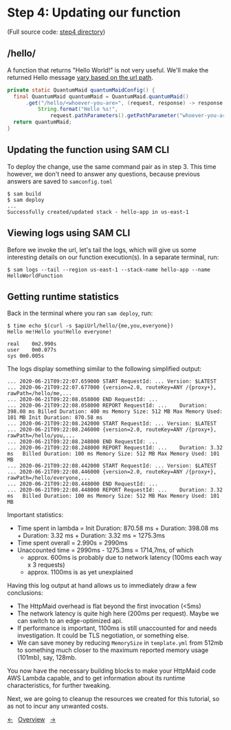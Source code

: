 # Step 4: Updating our function

(Full source code: [step4 directory](step4))

## /hello/<whoever-you-are>

A function that returns "Hello World!" is not very useful.
We'll make the returned Hello message [vary based on the url path](https://quantummaid.de/docs/2_httpmaid/04_handlingrequests.html#request-route-and-path-parameters).

<!---[CodeSnippet](step4HttpMaidConfig)-->
```java
private static QuantumMaid quantumMaidConfig() {
  final QuantumMaid quantumMaid = QuantumMaid.quantumMaid()
      .get("/hello/<whoever-you-are>", (request, response) -> response.setBody(
          String.format("Hello %s!",
              request.pathParameters().getPathParameter("whoever-you-are"))));
  return quantumMaid;
}
```

## Updating the function using SAM CLI

To deploy the change, use the same command pair as in step 3.
This time however, we don't need to answer any questions, because previous answers are saved to `samconfig.toml`

```shell
$ sam build
$ sam deploy
...
Successfully created/updated stack - hello-app in us-east-1
```

## Viewing logs using SAM CLI

Before we invoke the url, let's tail the logs, which will give us some interesting details on our function execution(s).
In a separate terminal, run:

```shell
$ sam logs --tail --region us-east-1 --stack-name hello-app --name HelloWorldFunction
```

## Getting runtime statistics

Back in the terminal where you ran `sam deploy`, run:

```shell
$ time echo $(curl -s $apiUrl/hello/{me,you,everyone})
Hello me!Hello you!Hello everyone!

real	0m2.990s
user	0m0.077s
sys	0m0.005s
```

The logs display something similar to the following simplified output:

```text
... 2020-06-21T09:22:07.659000 START RequestId: ... Version: $LATEST
... 2020-06-21T09:22:07.677000 {version=2.0, routeKey=ANY /{proxy+}, rawPath=/hello/me,...
... 2020-06-21T09:22:08.058000 END RequestId: ...
... 2020-06-21T09:22:08.058000 REPORT RequestId: ...	Duration: 398.08 ms	Billed Duration: 400 ms	Memory Size: 512 MB	Max Memory Used: 101 MB	Init Duration: 870.58 ms
... 2020-06-21T09:22:08.242000 START RequestId: ... Version: $LATEST
... 2020-06-21T09:22:08.246000 {version=2.0, routeKey=ANY /{proxy+}, rawPath=/hello/you,...
... 2020-06-21T09:22:08.248000 END RequestId: ...
... 2020-06-21T09:22:08.248000 REPORT RequestId: ...	Duration: 3.32 ms	Billed Duration: 100 ms	Memory Size: 512 MB	Max Memory Used: 101 MB
... 2020-06-21T09:22:08.442000 START RequestId: ... Version: $LATEST
... 2020-06-21T09:22:08.446000 {version=2.0, routeKey=ANY /{proxy+}, rawPath=/hello/everyone,...
... 2020-06-21T09:22:08.448000 END RequestId: ...
... 2020-06-21T09:22:08.448000 REPORT RequestId: ...	Duration: 3.32 ms	Billed Duration: 100 ms	Memory Size: 512 MB	Max Memory Used: 101 MB
```

Important statistics:

- Time spent in lambda = Init Duration: 870.58 ms + Duration: 398.08 ms + Duration: 3.32 ms + Duration: 3.32 ms = 1275.3ms
- Time spent overall = 2.990s = 2990ms
- Unaccounted time = 2990ms - 1275.3ms = 1714,7ms, of which
  - approx. 600ms is probably due to network latency (100ms each way x 3 requests)
  - approx. 1100ms is as yet unexplained

Having this log output at hand allows us to immediately draw a few conclusions:

- The HttpMaid overhead is flat beyond the first invocation (<5ms)
- The network latency is quite high here (200ms per request). Maybe we can switch to an edge-optimized api.
- If performance is important, 1100ms is still unaccounted for and needs investigation. It could be TLS negotiation, or something else.
- We can save money by reducing `MemorySize` in `template.yml` from 512mb to something much closer to the maximum reported memory usage (101mb), say, 128mb.

You now have the necessary building blocks to make your HttpMaid code AWS Lambda capable,
and to get information about its runtime characteristics, for further tweaking.

Next, we are going to cleanup the resources we created for this tutorial, so as not to incur any unwanted costs.

<!---[Nav]-->
[&larr;](03_DeployingOurFunction.md)&nbsp;&nbsp;&nbsp;[Overview](README.md)&nbsp;&nbsp;&nbsp;[&rarr;](05_CleaningUp.md)
